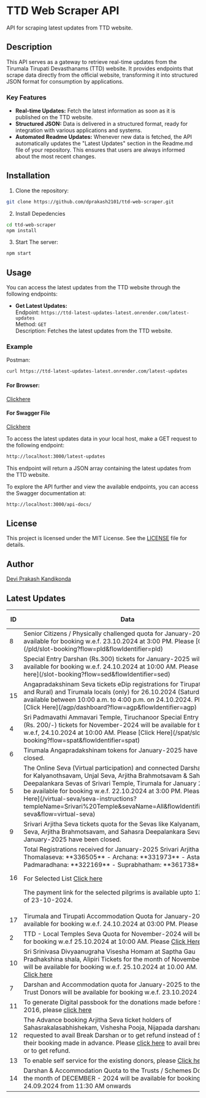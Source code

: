 # TTD Web Scraper API

API for scraping latest updates from TTD website.

## Description

This API serves as a gateway to retrieve real-time updates from the Tirumala Tirupati Devasthanams (TTD) website. It provides endpoints that scrape data directly from the official website, transforming it into structured JSON format for consumption by applications.

### Key Features

- **Real-time Updates:** Fetch the latest information as soon as it is published on the TTD website.
- **Structured JSON:** Data is delivered in a structured format, ready for integration with various applications and systems.
- **Automated Readme Updates:** Whenever new data is fetched, the API automatically updates the "Latest Updates" section in the Readme.md file of your repository. This ensures that users are always informed about the most recent changes.

## Installation

1. Clone the repository:

```bash
git clone https://github.com/dprakash2101/ttd-web-scraper.git
```

2. Install Depedencies

```bash
cd ttd-web-scraper
npm install
```

3. Start The server:

```bash
npm start
```



## Usage

You can access the latest updates from the TTD website through the following endpoints:

- **Get Latest Updates:**  
  Endpoint: `https://ttd-latest-updates-latest.onrender.com/latest-updates`  
  Method: `GET`  
  Description: Fetches the latest updates from the TTD website.

### Example
Postman:
```bash
curl https://ttd-latest-updates-latest.onrender.com/latest-updates
```
#### For Browser:
 [Clickhere](https://ttd-latest-updates-latest.onrender.com/latest-updates)

 #### For Swagger File
 [Clickhere](https://ttd-latest-updates-latest.onrender.com/api-docs/)


To access the latest updates data in your local host, make a GET request to the following endpoint:

```bash
http://localhost:3000/latest-updates
```
This endpoint will return a JSON array containing the latest updates from the TTD website.

To explore the API further and view the available endpoints, you can access the Swagger documentation at:

```bash
http://localhost:3000/api-docs/
```

## License

This project is licensed under the MIT License. See the [LICENSE](LICENSE) file for details.

## Author

[Devi Prakash Kandikonda](https://github.com/dprakash2101)

## Latest Updates
<table><thead><tr><th>ID</th><th>Data</th><th>CTA</th><th>Is Internal Redirection</th><th>Redirection Link</th></tr></thead><tbody><tr><td>8</td><td>Senior Citizens / Physically challenged quota for January-2025 will be available for booking w.e.f. 23.10.2024 at 3:00 PM. Please [Click here](/pld/slot-booking?flow=pld&flowIdentifier=pld)</td><td>PLD</td><td>true</td><td>N/A</td></tr><tr><td>3</td><td>Special Entry Darshan (Rs.300) tickets for January-2025  will be available for booking w.e.f. 24.10.2024 at 10:00 AM.
Please [Click here](/slot-booking?flow=sed&flowIdentifier=sed)</td><td>Special Entry Darshan</td><td>true</td><td>N/A</td></tr><tr><td>15</td><td>Angapradakshinam Seva tickets eDip registrations for Tirupati (Urban and Rural) and Tirumala locals (only) for 26.10.2024 (Saturday) will be available between 10:00 a.m. to 4:00 p.m. on 24.10.2024. Please [Click Here](/agp/dashboard?flow=agp&flowIdentifier=agp)
</td><td>Angapradakshinam for locals</td><td>true</td><td>N/A</td></tr><tr><td>4</td><td>Sri Padmavathi Ammavari Temple, Tiruchanoor Special Entry Darshan (Rs. 200/-) tickets for November-2024 will be available for booking w.e.f, 24.10.2024 at 10:00 AM. Please [Click Here](/spat/slot-booking?flow=spat&flowIdentifier=spat)</td><td>SED - Sri Pat</td><td>true</td><td>N/A</td></tr><tr><td>6</td><td>Tirumala Angapradakshinam tokens for January-2025 have been closed.</td><td>Angapradakshinam</td><td>true</td><td>N/A</td></tr><tr><td>5</td><td>The Online Seva (Virtual participation) and connected Darshan quota for Kalyanothsavam, Unjal Seva, Arjitha Brahmotsavam & Sahasra Deepalankara Sevas of Srivari Temple, Tirumala for January 2025 will be available for booking w.e.f. 22.10.2024 at 3:00 PM. Please [Click Here](/virtual-seva/seva-instructions?templeName=Srivari%20Temple&sevaName=All&flowIdentifier=virtual-seva&flow=virtual-seva)</td><td>Virtual Seva</td><td>true</td><td>N/A</td></tr><tr><td>9</td><td>Srivari Arjitha Seva tickets quota for the Sevas like Kalyanam, Unjal Seva, Arjitha Brahmotsavam, and Sahasra Deepalankara Seva for  January-2025 have been closed.</td><td>Arjitha seva</td><td>true</td><td>N/A</td></tr><tr><td>16</td><td>Total Registrations received for January-2025 Srivari Arjitha Sevas:
- Thomalaseva: **336505**
- Archana: **331973**
- Astadala Pada Padmaradhana: **322169**
- Suprabhatham: **361738**

For Selected List [Click here](https://ttdevasthanams.ap.gov.in/misc/images/v4/2024_10_21_EDIP_SELECTIONS.pdf)


The payment link for the selected pilgrims is available upto 12:00 Noon of 23-10-2024. </td><td>Seva E-dip</td><td>false</td><td>N/A</td></tr><tr><td>17</td><td>Tirumala and Tirupati Accommodation Quota for January-2025 will be available for booking w.e.f. 24.10.2024 at 03:00 PM. Please [Click here](/accommodation/instructions?flow=acc&flowIdentifier=acc)</td><td>Accommodation</td><td>true</td><td>N/A</td></tr><tr><td>2</td><td>TTD - Local Temples Seva Quota for November-2024 will be available for booking w.e.f 25.10.2024 at 10:00 AM.
Please [Click Here](/arjitha-seva/slot-booking?section=pilgrim-details&flowIdentifier=arjitha-seva&templeName=Sri%20Padmavathi%20Ammavari%20Temple&sevaName=All)</td><td>Local Temples </td><td>true</td><td>N/A</td></tr><tr><td>10</td><td>Sri Srinivasa Divyaanugraha Visesha Homam at Saptha Gau Pradhakshina shala, Alipiri Tickets for the month of November-2024 will be available for booking w.e.f. 25.10.2024 at 10.00 AM. Please [Click here](/arjitha-seva/slot-booking?section=pilgrim-details&flowIdentifier=arjitha-seva&templeName=Sapthagiri%20Gau%20Pradakshina%20Shala&sevaName=Sri%20Srinivasa%20Divyaanugraha%20Homam)</td><td>Homam</td><td>true</td><td>N/A</td></tr><tr><td>7</td><td>Darshan and Accommodation quota for January-2025 to the SRIVANI Trust Donors will be available for booking w.e.f. 23.10.2024 11:00 AM</td><td>Srivani Trust</td><td>null</td><td>N/A</td></tr><tr><td>11</td><td>To generate Digital passbook for the donations made before September 2016, please [click here](https://tirupatibalaji.ap.gov.in/#/donorPassbook)</td><td>N/A</td><td>null</td><td>N/A</td></tr><tr><td>12</td><td>The Advance booking Arjitha Seva ticket holders of Sahasrakalasabhishekam, Vishesha Pooja, Nijapada darshanam are requested to avail Break Darshan or to get refund instead of Seva for their booking made in advance. Please [click here](https://arjithaseva.tirupatibalaji.ap.gov.in/#/) to avail break darshan or to get refund.</td><td>N/A</td><td>null</td><td>N/A</td></tr><tr><td>13</td><td>To enable self service for the existing    donors, please [Click here](https://tirupatibalaji.ap.gov.in/#/donorSelfservice) </td><td>donor self service</td><td>null</td><td>N/A</td></tr><tr><td>14</td><td>Darshan & Accommodation Quota to the Trusts / Schemes Donors for the month of DECEMBER - 2024 will be available for booking w.e.f 24.09.2024 from 11:30 AM onwards</td><td>N/A</td><td>null</td><td>N/A</td></tr></tbody></table>
